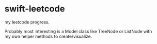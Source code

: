 # swift-leetcode
my leetcode progress.

Probably most interesting is a Model class like TreeNode or ListNode with my own helper methods to create/visualize.